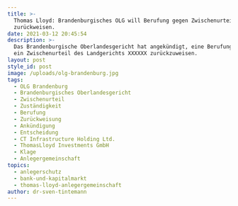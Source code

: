 ```yaml
---
title: >-
  Thomas Lloyd: Brandenburgisches OLG will Berufung gegen Zwischenurteil
  zurückweisen.
date: 2021-03-12 20:45:54
description: >-
  Das Brandenburgische Oberlandesgericht hat angekündigt, eine Berufung gegen
  ein Zwischenurteil des Landgerichts XXXXXX zurückzuweisen.
layout: post
style_id: post
image: /uploads/olg-brandenburg.jpg
tags:
  - OLG Brandenburg
  - Brandenburgisches Oberlandesgericht
  - Zwischenurteil
  - Zuständigkeit
  - Berufung
  - Zurückweisung
  - Ankündigung
  - Entscheidung
  - CT Infrastructure Holding Ltd.
  - ThomasLloyd Investments GmbH
  - Klage
  - Anlegergemeinschaft
topics:
  - anlegerschutz
  - bank-und-kapitalmarkt
  - thomas-lloyd-anlegergemeinschaft
author: dr-sven-tintemann
---
```

